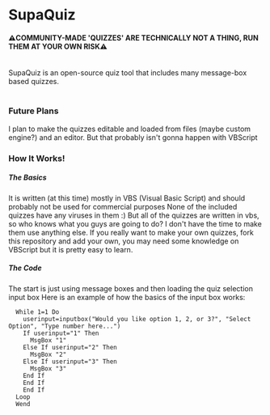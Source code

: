 # SupaQuiz
<h4>⚠️COMMUNITY-MADE 'QUIZZES' ARE TECHNICALLY NOT A THING, RUN THEM AT YOUR OWN RISK⚠️</h4>
<br>
SupaQuiz is an open-source quiz tool that includes many message-box based quizzes.<br>
<br>
<h3>Future Plans</h3>
I plan to make the quizzes editable and loaded from files (maybe custom engine?) and an editor.
But that probably isn't gonna happen with VBScript
<h3>How It Works!</h3>
<h5>The Basics</h5>
It is written (at this time) mostly in VBS (Visual Basic Script) and should probably not be used for commercial purposes
None of the included quizzes have any viruses in them :)
But all of the quizzes are written in vbs, so who knows what you guys are going to do?
I don't have the time to make them use anything else. If you really want to make your own quizzes, fork this repository and add your own, you may need some knowledge on VBScript but it is pretty easy to learn.
<h5>The Code</h5>
The start is just using message boxes and then loading the quiz selection input box
Here is an example of how the basics of the input box works:

``` VBScript
  While 1=1 Do
    userinput=inputbox("Would you like option 1, 2, or 3?", "Select Option", "Type number here...")
    If userinput="1" Then
      MsgBox "1"
    Else If userinput="2" Then
      MsgBox "2"
    Else If userinput="3" Then
      MsgBox "3"
    End If
    End If
    End If
  Loop
  Wend
```
